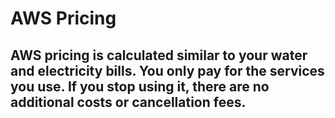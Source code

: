 # AWS Pricing

## AWS pricing is calculated similar to your water and electricity bills. You only pay for the services you use. If you stop using it, there are no additional costs or cancellation fees.